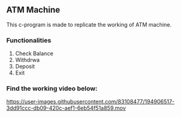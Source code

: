 ## ATM Machine

This c-program is made to replicate the working of ATM machine.

### Functionalities
1. Check Balance
2. Withdrwa
3. Deposit
4. Exit

### Find the working video below:


https://user-images.githubusercontent.com/83108477/194906517-3dd91ccc-db09-420c-aef1-6eb54f51a859.mov

